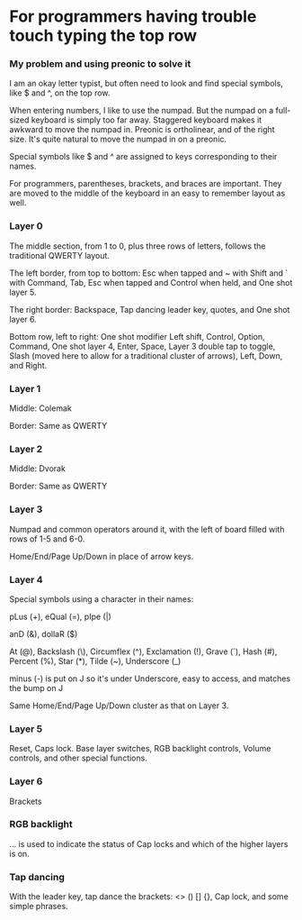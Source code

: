# For programmers having trouble touch typing the top row

### My problem and using preonic to solve it

I am an okay letter typist, but often need to look and find special symbols, like $ and ^, on the top row.

When entering numbers, I like to use the numpad.  But the numpad on a full-sized keyboard is simply too far away.  Staggered keyboard makes it awkward to move the numpad in.  Preonic is ortholinear, and of the right size.  It's quite natural to move the numpad in on a preonic.

Special symbols like $ and ^ are assigned to keys corresponding to their names.

For programmers, parentheses, brackets, and braces are important.  They are moved to the middle of the keyboard in an easy to remember layout as well.

### Layer 0

The middle section, from 1 to 0, plus three rows of letters, follows the traditional QWERTY layout.

The left border, from top to bottom: Esc when tapped and ~ with Shift and ` with Command, Tab, Esc when tapped and Control when held, and One shot layer 5.

The right border: Backspace, Tap dancing leader key, quotes, and One shot layer 6.

Bottom row, left to right: One shot modifier Left shift, Control, Option, Command, One shot layer 4, Enter, Space, Layer 3 double tap to toggle, Slash (moved here to allow for a traditional cluster of arrows), Left, Down, and Right.

### Layer 1

Middle: Colemak

Border: Same as QWERTY

### Layer 2

Middle: Dvorak

Border: Same as QWERTY

### Layer 3

Numpad and common operators around it, with the left of board filled with rows of 1-5 and 6-0.

Home/End/Page Up/Down in place of arrow keys.

### Layer 4

Special symbols using a character in their names:

pLus (+), eQual (=), pIpe (|)

anD (&), dollaR ($)

At (@), Backslash (\\), Circumflex (^), Exclamation (!), Grave (`), Hash (#), Percent (%), Star (*), Tilde (~), Underscore (_)

minus (\-) is put on J so it's under Underscore, easy to access, and matches the bump on J

Same Home/End/Page Up/Down cluster as that on Layer 3.

### Layer 5

Reset, Caps lock. Base layer switches, RGB backlight controls, Volume controls, and other special functions.

### Layer 6

Brackets

### RGB backlight

... is used to indicate the status of Cap locks and which of the higher layers is on.

### Tap dancing

With the leader key, tap dance the brackets: <> () [] {}, Cap lock, and some simple phrases.



